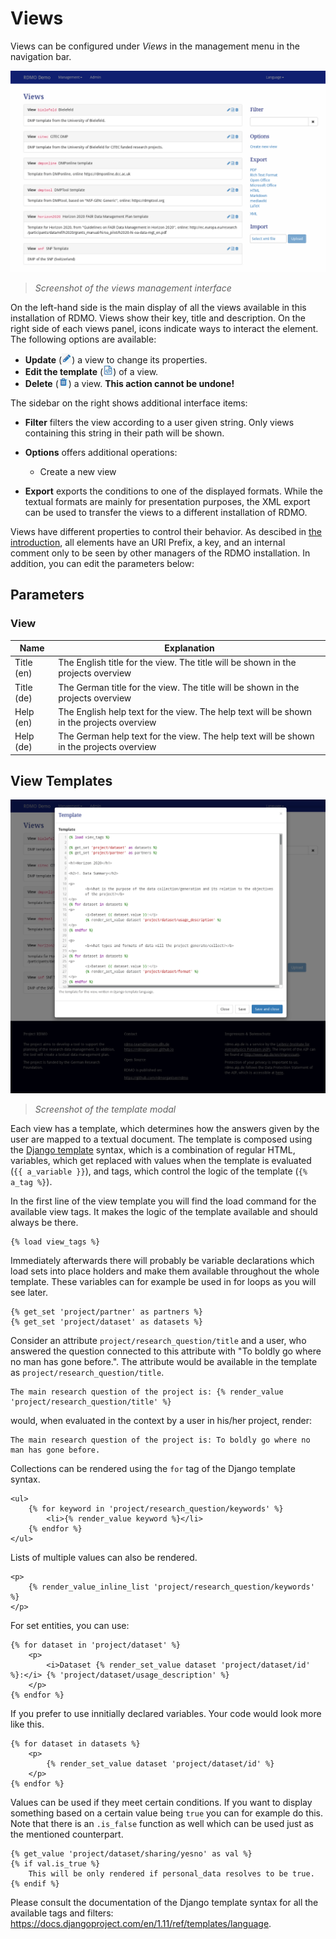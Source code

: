 # Views

Views can be configured under *Views* in the management menu in the navigation bar.

![](../_static/img/screens/views.png)
> *Screenshot of the views management interface*

On the left-hand side is the main display of all the views available in this installation of RDMO. Views show their key, title and description. On the right side of each views panel, icons indicate ways to interact the element. The following options are available:

* **Update** (![](../_static/img/icons/update.png)) a view to change its properties.
* **Edit the template** (![](../_static/img/icons/template.png)) of a view.
* **Delete** (![](../_static/img/icons/delete.png)) a view. **This action cannot be undone!**

The sidebar on the right shows additional interface items:

* **Filter** filters the view according to a user given string. Only views containing this string in their path will be shown.
* **Options** offers additional operations:

  * Create a new view

* **Export** exports the conditions to one of the displayed formats. While the textual formats are mainly for presentation purposes, the XML export can be used to transfer the views to a different installation of RDMO.

Views have different properties to control their behavior. As descibed in [the introduction](../../index.html), all elements have an URI Prefix, a key, and an internal comment only to be seen by other managers of the RDMO installation. In addition, you can edit the parameters below:

## Parameters
### View

|Name|Explanation|
|-|-|
|Title (en)|The English title for the view. The title will be shown in the projects overview|
|Title (de)|The German title for the view.  The title will be shown in the projects overview|
|Help (en)|The English help text for the view. The help text will be shown in the projects overview|
|Help (de)|The German help text for the view. The help text will be shown in the projects overview|


## View Templates

![](../_static/img/screens/template.png)
> *Screenshot of the template modal*

Each view has a template, which determines how the answers given by the user are mapped to a textual document. The template is composed using the [Django template](https://docs.djangoproject.com/en/1.11/ref/templates/language/) syntax, which is a combination of regular HTML, variables, which get replaced with values when the template is evaluated (`{{ a_variable }}`), and tags, which control the logic of the template (`{% a_tag %}`).

In the first line of the view template you will find the load command for the available view tags. It makes the logic of the template available and should always be there.

```django
{% load view_tags %}
```

Immediately afterwards there will probably be variable declarations which load sets into place holders and make them available throughout the whole template. These variables can for example be used in for loops as you will see later.

```django
{% get_set 'project/partner' as partners %}
{% get_set 'project/dataset' as datasets %}
```

Consider an attribute `project/research_question/title` and a user, who answered the question connected to this attribute with "To boldly go where no man has gone before.". The attribute would be available in the template as `project/research_question/title`.

```django
The main research question of the project is: {% render_value 'project/research_question/title' %}
```

would, when evaluated in the context by a user in his/her project, render:

```django
The main research question of the project is: To boldly go where no man has gone before.
```

Collections can be rendered using the `for` tag of the Django template syntax.

```django
<ul>
    {% for keyword in 'project/research_question/keywords' %}
        <li>{% render_value keyword %}</li>
    {% endfor %}
</ul>
```

Lists of multiple values can also be rendered.

```django
<p>
    {% render_value_inline_list 'project/research_question/keywords' %}
</p>
```

For set entities, you can use:

```django
{% for dataset in 'project/dataset' %}
    <p>
        <i>Dataset {% render_set_value dataset 'project/dataset/id' %}:</i> {% 'project/dataset/usage_description' %}
    </p>
{% endfor %}
```

If you prefer to use innitially declared variables. Your code would look more like this.

```django
{% for dataset in datasets %}
    <p>
        {% render_set_value dataset 'project/dataset/id' %}
    </p>
{% endfor %}
```

Values can be used if they meet certain conditions. If you want to display something based on a certain value being `true` you can for example do this. Note that there is an `.is_false` function as well which can be used just as the mentioned counterpart.

```django
{% get_value 'project/dataset/sharing/yesno' as val %}
{% if val.is_true %}
    This will be only rendered if personal_data resolves to be true.
{% endif %}
```

Please consult the documentation of the Django template syntax for all the available tags and filters: https://docs.djangoproject.com/en/1.11/ref/templates/language.
